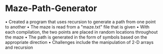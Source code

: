 # Maze-Path-Generator
•	Created a program that uses recursion to generate a path from one point to another
•	The maze is read from a "maze.txt" file that is given
•	With each compilation, the two points are placed in random locations throughout the maze
•	The path is generated in the form of symbols based on the appropriate direction
•	Challenges include the manipulation of 2-D arrays and recursion
